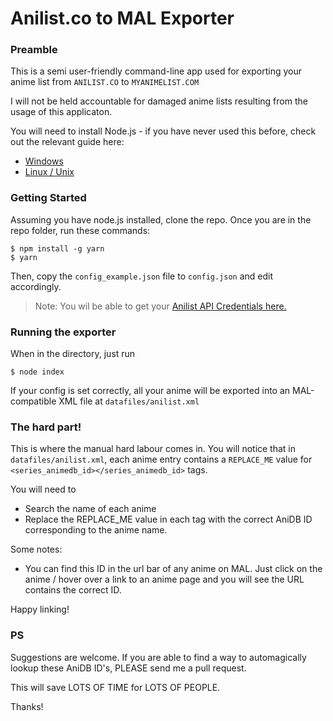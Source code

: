 Anilist.co to MAL Exporter
==========================

### Preamble
This is a semi user-friendly command-line app used for exporting your anime list
from `ANILIST.CO` to `MYANIMELIST.COM`

I will not be held accountable for damaged anime lists resulting from
the usage of this applicaton.

You will need to install Node.js - if you have never used this before,
check out the relevant guide here:
- [Windows](https://github.com/carl-eis/Ultimate.Setup/wiki/Windows-Setup)
- [Linux / Unix](https://github.com/carl-eis/Ultimate.Setup/wiki/Node.js-Linux)

### Getting Started

Assuming you have node.js installed, clone the repo. Once you are in
the repo folder, run these commands:

    $ npm install -g yarn
    $ yarn

Then, copy the `config_example.json` file to `config.json` and edit
accordingly.

> Note: You wil be able to get your [Anilist API Credentials here.](https://anilist.co/settings/developer)

### Running the exporter

When in the directory, just run

    $ node index

If your config is set correctly, all your anime will be exported into an
MAL-compatible XML file at `datafiles/anilist.xml`

### The hard part!

This is where the manual hard labour comes in. You will notice that in
`datafiles/anilist.xml`, each anime entry contains a `REPLACE_ME` value
for `<series_animedb_id></series_animedb_id>` tags.

You will need to
- Search the name of each anime
- Replace the REPLACE_ME value in each tag with the correct AniDB ID
corresponding to the anime name.

Some notes:
- You can find this ID in the url bar of any anime on MAL. Just click
on the anime / hover over a link to an anime page and you will see
the URL contains the correct ID.

Happy linking!

### PS

Suggestions are welcome. If you are able to find a way to automagically
lookup these AniDB ID's, PLEASE send me a pull request.

This will save LOTS OF TIME for LOTS OF PEOPLE.

Thanks!